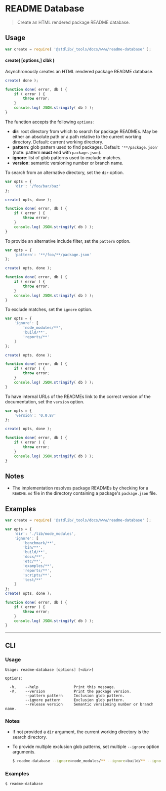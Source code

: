 <!--

@license Apache-2.0

Copyright (c) 2019 The Stdlib Authors.

Licensed under the Apache License, Version 2.0 (the "License");
you may not use this file except in compliance with the License.
You may obtain a copy of the License at

   http://www.apache.org/licenses/LICENSE-2.0

Unless required by applicable law or agreed to in writing, software
distributed under the License is distributed on an "AS IS" BASIS,
WITHOUT WARRANTIES OR CONDITIONS OF ANY KIND, either express or implied.
See the License for the specific language governing permissions and
limitations under the License.

-->

# README Database

> Create an HTML rendered package README database.

<section class="usage">

## Usage

```javascript
var create = require( '@stdlib/_tools/docs/www/readme-database' );
```

#### create( \[options,] clbk )

Asynchronously creates an HTML rendered package README database.

<!-- run-disable -->

```javascript
create( done );

function done( error, db ) {
    if ( error ) {
        throw error;
    }
    console.log( JSON.stringify( db ) );
}
```

The function accepts the following `options`:

-   **dir**: root directory from which to search for package READMEs. May be either an absolute path or a path relative to the current working directory. Default: current working directory.
-   **pattern**: glob pattern used to find packages. Default: `'**/package.json'` (note: pattern **must** end with `package.json`).
-   **ignore**: list of glob patterns used to exclude matches.
-   **version**: semantic versioning number or branch name.

To search from an alternative directory, set the `dir` option.

```javascript
var opts = {
    'dir': '/foo/bar/baz'
};

create( opts, done );

function done( error, db ) {
    if ( error ) {
        throw error;
    }
    console.log( JSON.stringify( db ) );
}
```

To provide an alternative include filter, set the `pattern` option.

```javascript
var opts = {
    'pattern': '**/foo/**/package.json'
};

create( opts, done );

function done( error, db ) {
    if ( error ) {
        throw error;
    }
    console.log( JSON.stringify( db ) );
}
```

To exclude matches, set the `ignore` option.

<!-- run-disable -->

```javascript
var opts = {
    'ignore': [
        'node_modules/**',
        'build/**',
        'reports/**'
    ]
};

create( opts, done );

function done( error, db ) {
    if ( error ) {
        throw error;
    }
    console.log( JSON.stringify( db ) );
}
```

To have internal URLs of the READMEs link to the correct version of the documentation, set the `version` option. 

<!-- run-disable -->

```javascript
var opts = {
    'version': '0.0.87'
};

create( opts, done );

function done( error, db ) {
    if ( error ) {
        throw error;
    }
    console.log( JSON.stringify( db ) );
}
```

</section>

<!-- /.usage -->

<section class="notes">

## Notes

-   The implementation resolves package READMEs by checking for a `README.md` file in the directory containing a package's `package.json` file.

</section>

<!-- /.notes -->

<section class="examples">

## Examples

<!-- run-disable -->

<!-- eslint no-undef: "error" -->

```javascript
var create = require( '@stdlib/_tools/docs/www/readme-database' );

var opts = {
    'dir': './lib/node_modules',
    'ignore': [
        'benchmark/**',
        'bin/**',
        'build/**',
        'docs/**',
        'etc/**',
        'examples/**',
        'reports/**',
        'scripts/**',
        'test/**'
    ]
};
create( opts, done );

function done( error, db ) {
    if ( error ) {
        throw error;
    }
    console.log( JSON.stringify( db ) );
}
```

</section>

<!-- /.examples -->

* * *

<section class="cli">

## CLI

<section class="usage">

### Usage

```text
Usage: readme-database [options] [<dir>]

Options:

  -h,    --help                Print this message.
  -V,    --version             Print the package version.
         --pattern pattern     Inclusion glob pattern.
         --ignore pattern      Exclusion glob pattern.
         --release version     Semantic versioning number or branch name.
```

</section>

<!-- /.usage -->

<section class="notes">

### Notes

-   If not provided a `dir` argument, the current working directory is the search directory.

-   To provide multiple exclusion glob patterns, set multiple `--ignore` option arguments.

    <!-- run-disable -->

    ```bash
    $ readme-database --ignore=node_modules/** --ignore=build/** --ignore=reports/**
    ```

</section>

<!-- /.notes -->

<section class="examples">

### Examples

<!-- run-disable -->

```bash
$ readme-database
```

</section>

<!-- /.examples -->

</section>

<!-- /.cli -->

<section class="links">

</section>

<!-- /.links -->
